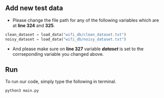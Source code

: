## Add new test data
* Please change the file path for any of the following variables which are at **line 324** and **325**.
```python
clean_dataset = load_data("wifi_db/clean_dataset.txt")
noisy_dataset = load_data("wifi_db/noisy_dataset.txt")
```
* And please make sure on **line 327** variable __*dataset*__ is set to the corrseponding variable you changed above.

## Run
To run our code, simply type the following in terminal.

```bash
python3 main.py
```